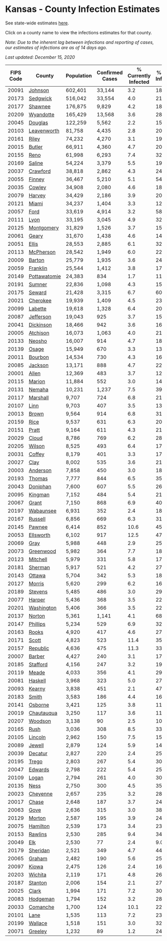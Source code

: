 # Kansas - County Infection Estimates

See state-wide estimates [here](/infections/us-ks).

Click on a county name to view the infections estimates for that county.

*Note: Due to the inherent lag between infections and reporting of cases, our estimates of infections are as of 14 days ago.*

*Last updated: December 15, 2020*

|   FIPS Code |                       County |   Population |   Confirmed Cases |   % Currently Infected |   % Total Infected |
|-------------|------------------------------|--------------|-------------------|------------------------|--------------------|
|       20091 |           [Johnson](johnson) |      602,401 |            33,144 |                    3.2 |               18.0 |
|       20173 |         [Sedgwick](sedgwick) |      516,042 |            33,554 |                    4.0 |               21.3 |
|       20177 |           [Shawnee](shawnee) |      176,875 |             9,829 |                    4.2 |               18.3 |
|       20209 |       [Wyandotte](wyandotte) |      165,429 |            13,568 |                    3.6 |               28.4 |
|       20045 |           [Douglas](douglas) |      122,259 |             5,562 |                    2.2 |               15.1 |
|       20103 |   [Leavenworth](leavenworth) |       81,758 |             4,435 |                    2.8 |               20.5 |
|       20161 |               [Riley](riley) |       74,232 |             4,270 |                    3.1 |               19.0 |
|       20015 |             [Butler](butler) |       66,911 |             4,360 |                    4.7 |               20.6 |
|       20155 |                 [Reno](reno) |       61,998 |             6,293 |                    7.4 |               32.5 |
|       20169 |             [Saline](saline) |       54,224 |             3,379 |                    5.5 |               19.6 |
|       20037 |         [Crawford](crawford) |       38,818 |             2,862 |                    4.3 |               24.0 |
|       20055 |             [Finney](finney) |       36,467 |             5,210 |                    5.1 |               54.6 |
|       20035 |             [Cowley](cowley) |       34,908 |             2,080 |                    4.6 |               18.9 |
|       20079 |             [Harvey](harvey) |       34,429 |             2,186 |                    3.9 |               20.9 |
|       20121 |               [Miami](miami) |       34,237 |             1,404 |                    3.3 |               12.9 |
|       20057 |                 [Ford](ford) |       33,619 |             4,914 |                    3.2 |               58.0 |
|       20111 |                 [Lyon](lyon) |       33,195 |             3,045 |                    4.9 |               32.8 |
|       20125 |     [Montgomery](montgomery) |       31,829 |             1,526 |                    3.7 |               15.2 |
|       20061 |               [Geary](geary) |       31,670 |             1,438 |                    4.6 |               14.1 |
|       20051 |               [Ellis](ellis) |       28,553 |             2,885 |                    6.1 |               32.7 |
|       20113 |       [McPherson](mcpherson) |       28,542 |             1,949 |                    6.0 |               22.1 |
|       20009 |             [Barton](barton) |       25,779 |             1,935 |                    3.6 |               24.6 |
|       20059 |         [Franklin](franklin) |       25,544 |             1,412 |                    3.8 |               17.9 |
|       20149 | [Pottawatomie](pottawatomie) |       24,383 |               834 |                    1.7 |               11.0 |
|       20191 |             [Sumner](sumner) |       22,836 |             1,098 |                    4.3 |               15.3 |
|       20175 |             [Seward](seward) |       21,428 |             3,315 |                    6.7 |               60.0 |
|       20021 |         [Cherokee](cherokee) |       19,939 |             1,409 |                    4.5 |               23.1 |
|       20099 |           [Labette](labette) |       19,618 |             1,328 |                    6.4 |               20.8 |
|       20087 |       [Jefferson](jefferson) |       19,043 |               925 |                    3.7 |               15.9 |
|       20041 |       [Dickinson](dickinson) |       18,466 |               942 |                    3.6 |               16.2 |
|       20005 |         [Atchison](atchison) |       16,073 |             1,063 |                    4.0 |               21.4 |
|       20133 |             [Neosho](neosho) |       16,007 |               914 |                    4.7 |               18.4 |
|       20139 |               [Osage](osage) |       15,949 |               670 |                    3.3 |               13.7 |
|       20011 |           [Bourbon](bourbon) |       14,534 |               730 |                    4.3 |               16.3 |
|       20085 |           [Jackson](jackson) |       13,171 |               888 |                    4.7 |               22.0 |
|       20001 |               [Allen](allen) |       12,369 |               483 |                    3.7 |               12.7 |
|       20115 |             [Marion](marion) |       11,884 |               552 |                    3.0 |               14.6 |
|       20131 |             [Nemaha](nemaha) |       10,231 |             1,237 |                    7.5 |               39.5 |
|       20117 |         [Marshall](marshall) |        9,707 |               724 |                    6.8 |               21.4 |
|       20107 |                 [Linn](linn) |        9,703 |               407 |                    3.5 |               13.5 |
|       20013 |               [Brown](brown) |        9,564 |               914 |                    6.8 |               31.0 |
|       20159 |                 [Rice](rice) |        9,537 |               631 |                    6.3 |               20.8 |
|       20151 |               [Pratt](pratt) |        9,164 |               611 |                    4.3 |               21.7 |
|       20029 |               [Cloud](cloud) |        8,786 |               769 |                    6.2 |               28.2 |
|       20205 |             [Wilson](wilson) |        8,525 |               493 |                    6.4 |               17.4 |
|       20031 |             [Coffey](coffey) |        8,179 |               401 |                    3.3 |               17.6 |
|       20027 |                 [Clay](clay) |        8,002 |               535 |                    3.6 |               21.7 |
|       20003 |         [Anderson](anderson) |        7,858 |               450 |                    3.0 |               18.5 |
|       20193 |             [Thomas](thomas) |        7,777 |               844 |                    6.5 |               35.1 |
|       20043 |         [Doniphan](doniphan) |        7,600 |               607 |                    5.5 |               26.1 |
|       20095 |           [Kingman](kingman) |        7,152 |               484 |                    5.4 |               21.6 |
|       20067 |               [Grant](grant) |        7,150 |               868 |                    6.9 |               40.3 |
|       20197 |       [Wabaunsee](wabaunsee) |        6,931 |               352 |                    2.4 |               18.2 |
|       20167 |           [Russell](russell) |        6,856 |               669 |                    6.3 |               31.3 |
|       20145 |             [Pawnee](pawnee) |        6,414 |               852 |                   10.6 |               45.7 |
|       20053 |       [Ellsworth](ellsworth) |        6,102 |               917 |                   12.5 |               47.0 |
|       20069 |                 [Gray](gray) |        5,988 |               448 |                    2.9 |               25.7 |
|       20073 |       [Greenwood](greenwood) |        5,982 |               364 |                    7.7 |               18.7 |
|       20123 |         [Mitchell](mitchell) |        5,979 |               331 |                    5.8 |               17.6 |
|       20181 |           [Sherman](sherman) |        5,917 |               521 |                    4.2 |               27.9 |
|       20143 |             [Ottawa](ottawa) |        5,704 |               342 |                    5.3 |               18.7 |
|       20127 |             [Morris](morris) |        5,620 |               299 |                    6.2 |               16.1 |
|       20189 |           [Stevens](stevens) |        5,485 |               486 |                    3.0 |               29.7 |
|       20077 |             [Harper](harper) |        5,436 |               368 |                    3.5 |               22.3 |
|       20201 |     [Washington](washington) |        5,406 |               366 |                    3.5 |               22.6 |
|       20137 |             [Norton](norton) |        5,361 |             1,141 |                    4.1 |               68.6 |
|       20147 |         [Phillips](phillips) |        5,234 |               529 |                    6.9 |               32.8 |
|       20163 |               [Rooks](rooks) |        4,920 |               417 |                    4.6 |               27.7 |
|       20171 |               [Scott](scott) |        4,823 |               523 |                   11.4 |               35.5 |
|       20157 |         [Republic](republic) |        4,636 |               475 |                   11.3 |               33.0 |
|       20007 |             [Barber](barber) |        4,427 |               240 |                    3.1 |               17.4 |
|       20185 |         [Stafford](stafford) |        4,156 |               247 |                    3.2 |               19.2 |
|       20119 |               [Meade](meade) |        4,033 |               356 |                    4.1 |               29.7 |
|       20081 |           [Haskell](haskell) |        3,968 |               323 |                    5.0 |               27.5 |
|       20093 |             [Kearny](kearny) |        3,838 |               451 |                    2.1 |               47.9 |
|       20183 |               [Smith](smith) |        3,583 |               186 |                    4.4 |               16.7 |
|       20141 |           [Osborne](osborne) |        3,421 |               125 |                    3.8 |               11.7 |
|       20019 |     [Chautauqua](chautauqua) |        3,250 |               117 |                    3.6 |               11.9 |
|       20207 |           [Woodson](woodson) |        3,138 |                90 |                    2.5 |               10.0 |
|       20165 |                 [Rush](rush) |        3,036 |               308 |                    8.5 |               33.4 |
|       20105 |           [Lincoln](lincoln) |        2,962 |               150 |                    7.5 |               15.6 |
|       20089 |             [Jewell](jewell) |        2,879 |               124 |                    5.9 |               14.2 |
|       20039 |           [Decatur](decatur) |        2,827 |               220 |                    2.4 |               25.1 |
|       20195 |               [Trego](trego) |        2,803 |               267 |                    5.4 |               30.5 |
|       20047 |           [Edwards](edwards) |        2,798 |               222 |                    5.4 |               25.7 |
|       20109 |               [Logan](logan) |        2,794 |               261 |                    4.0 |               30.0 |
|       20135 |                 [Ness](ness) |        2,750 |               300 |                    4.5 |               35.5 |
|       20023 |         [Cheyenne](cheyenne) |        2,657 |               235 |                    3.2 |               28.5 |
|       20017 |               [Chase](chase) |        2,648 |               187 |                    3.7 |               24.0 |
|       20063 |                 [Gove](gove) |        2,636 |               315 |                    3.0 |               38.6 |
|       20129 |             [Morton](morton) |        2,587 |               195 |                    3.9 |               24.0 |
|       20075 |         [Hamilton](hamilton) |        2,539 |               173 |                    3.4 |               23.2 |
|       20153 |           [Rawlins](rawlins) |        2,530 |               285 |                    9.4 |               34.8 |
|       20049 |                   [Elk](elk) |        2,530 |                77 |                    2.4 |                9.0 |
|       20179 |         [Sheridan](sheridan) |        2,521 |               349 |                    4.7 |               44.5 |
|       20065 |             [Graham](graham) |        2,482 |               190 |                    5.6 |               25.4 |
|       20097 |               [Kiowa](kiowa) |        2,475 |               126 |                    2.4 |               16.7 |
|       20203 |           [Wichita](wichita) |        2,119 |               171 |                    4.8 |               26.5 |
|       20187 |           [Stanton](stanton) |        2,006 |               154 |                    2.1 |               27.3 |
|       20025 |               [Clark](clark) |        1,994 |               171 |                    7.2 |               30.0 |
|       20083 |         [Hodgeman](hodgeman) |        1,794 |               152 |                    3.2 |               28.4 |
|       20033 |         [Comanche](comanche) |        1,700 |               124 |                   10.1 |               22.3 |
|       20101 |                 [Lane](lane) |        1,535 |               113 |                    7.2 |               23.2 |
|       20199 |           [Wallace](wallace) |        1,518 |               151 |                    3.0 |               32.8 |
|       20071 |           [Greeley](greeley) |        1,232 |                89 |                    1.2 |               24.0 |
